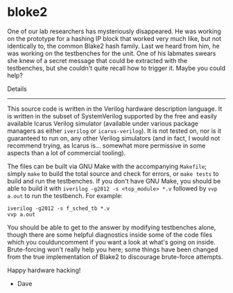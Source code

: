 bloke2
======

One of our lab researchers has mysteriously disappeared.  He was working on the
prototype for a hashing IP block that worked very much like, but not identically
to, the common Blake2 hash family.  Last we heard from him, he was working on
the testbenches for the unit.  One of his labmates swears she knew of a secret
message that could be extracted with the testbenches, but she couldn't quite
recall how to trigger it.  Maybe you could help?


Details
_______

This source code is written in the Verilog hardware description language.  It is
written in the subset of SystemVerilog supported by the free and easily
available Icarus Verilog simulator (available under various package managers as
either `iverilog` or `icarus-verilog`).  It is not tested on, nor is it
guaranteed to run on, any other Verilog simulators (and in fact, I would not
recommend trying, as Icarus is... somewhat more permissive in some aspects than
a lot of commercial tooling).

The files can be built via GNU Make with the accompanying `Makefile`; simply
`make` to build the total source and check for errors, or `make tests` to build
and run the testbenches.  If you don't have GNU Make, you should be able to
build it with `iverilog -g2012 -s <top_module> *.v` followed by `vvp a.out` to
run the testbench.  For example:

```
iverilog -g2012 -s f_sched_tb *.v
vvp a.out
```

You should be able to get to the answer by modifying testbenches alone, though
there are some helpful diagnostics inside some of the code files which you coulduncomment if you want a look at what's going on inside.  Brute-forcing won't
really help you here; some things have been changed from the true implementation
of Blake2 to discourage brute-force attempts.



Happy hardware hacking!

- Dave
